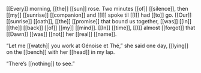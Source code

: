 [[Every]] morning, [[the]] [[sun]] rose. Two minutes [[of]] [[silence]], then [[my]] [[sunrise]] [[companion]] and [[I]] spoke til [[I]] had [[to]] go. [[Our]] [[sunrise]] [[oath]], [[the]] [[promise]] that bound us together, [[was]] [[in]] [[the]] [[back]] [[of]] [[my]] [[mind]]. [[In]] [[time]], [[I]] almost [[forgot]] that [[Dawn]] [[was]] [[not]] her [[real]] [[name]].

“Let me [[watch]] you work at Génoise et Thé,” she said one day, [[lying]] on the [[bench]] with her [[head]] in my lap.

“There’s [[nothing]] to see.”